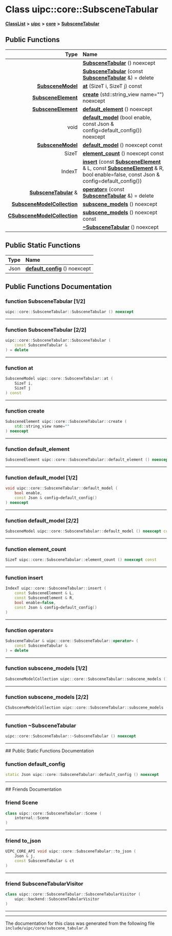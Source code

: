 

# Class uipc::core::SubsceneTabular



[**ClassList**](annotated.md) **>** [**uipc**](namespaceuipc.md) **>** [**core**](namespaceuipc_1_1core.md) **>** [**SubsceneTabular**](classuipc_1_1core_1_1_subscene_tabular.md)










































## Public Functions

| Type | Name |
| ---: | :--- |
|   | [**SubsceneTabular**](#function-subscenetabular-12) () noexcept<br> |
|   | [**SubsceneTabular**](#function-subscenetabular-22) (const [**SubsceneTabular**](classuipc_1_1core_1_1_subscene_tabular.md) &) = delete<br> |
|  [**SubsceneModel**](classuipc_1_1core_1_1_subscene_model.md) | [**at**](#function-at) (SizeT i, SizeT j) const<br> |
|  [**SubsceneElement**](classuipc_1_1core_1_1_subscene_element.md) | [**create**](#function-create) (std::string\_view name="") noexcept<br> |
|  [**SubsceneElement**](classuipc_1_1core_1_1_subscene_element.md) | [**default\_element**](#function-default_element) () noexcept<br> |
|  void | [**default\_model**](#function-default_model-12) (bool enable, const Json & config=default\_config()) noexcept<br> |
|  [**SubsceneModel**](classuipc_1_1core_1_1_subscene_model.md) | [**default\_model**](#function-default_model-22) () noexcept const<br> |
|  SizeT | [**element\_count**](#function-element_count) () noexcept const<br> |
|  IndexT | [**insert**](#function-insert) (const [**SubsceneElement**](classuipc_1_1core_1_1_subscene_element.md) & L, const [**SubsceneElement**](classuipc_1_1core_1_1_subscene_element.md) & R, bool enable=false, const Json & config=default\_config()) <br> |
|  [**SubsceneTabular**](classuipc_1_1core_1_1_subscene_tabular.md) & | [**operator=**](#function-operator) (const [**SubsceneTabular**](classuipc_1_1core_1_1_subscene_tabular.md) &) = delete<br> |
|  [**SubsceneModelCollection**](classuipc_1_1core_1_1_subscene_model_collection_t.md) | [**subscene\_models**](#function-subscene_models-12) () noexcept<br> |
|  [**CSubsceneModelCollection**](classuipc_1_1core_1_1_subscene_model_collection_t.md) | [**subscene\_models**](#function-subscene_models-22) () noexcept const<br> |
|   | [**~SubsceneTabular**](#function-subscenetabular) () noexcept<br> |


## Public Static Functions

| Type | Name |
| ---: | :--- |
|  Json | [**default\_config**](#function-default_config) () noexcept<br> |


























## Public Functions Documentation




### function SubsceneTabular [1/2]

```C++
uipc::core::SubsceneTabular::SubsceneTabular () noexcept
```




<hr>



### function SubsceneTabular [2/2]

```C++
uipc::core::SubsceneTabular::SubsceneTabular (
    const SubsceneTabular &
) = delete
```




<hr>



### function at 

```C++
SubsceneModel uipc::core::SubsceneTabular::at (
    SizeT i,
    SizeT j
) const
```




<hr>



### function create 

```C++
SubsceneElement uipc::core::SubsceneTabular::create (
    std::string_view name=""
) noexcept
```




<hr>



### function default\_element 

```C++
SubsceneElement uipc::core::SubsceneTabular::default_element () noexcept
```




<hr>



### function default\_model [1/2]

```C++
void uipc::core::SubsceneTabular::default_model (
    bool enable,
    const Json & config=default_config()
) noexcept
```




<hr>



### function default\_model [2/2]

```C++
SubsceneModel uipc::core::SubsceneTabular::default_model () noexcept const
```




<hr>



### function element\_count 

```C++
SizeT uipc::core::SubsceneTabular::element_count () noexcept const
```




<hr>



### function insert 

```C++
IndexT uipc::core::SubsceneTabular::insert (
    const SubsceneElement & L,
    const SubsceneElement & R,
    bool enable=false,
    const Json & config=default_config()
) 
```




<hr>



### function operator= 

```C++
SubsceneTabular & uipc::core::SubsceneTabular::operator= (
    const SubsceneTabular &
) = delete
```




<hr>



### function subscene\_models [1/2]

```C++
SubsceneModelCollection uipc::core::SubsceneTabular::subscene_models () noexcept
```




<hr>



### function subscene\_models [2/2]

```C++
CSubsceneModelCollection uipc::core::SubsceneTabular::subscene_models () noexcept const
```




<hr>



### function ~SubsceneTabular 

```C++
uipc::core::SubsceneTabular::~SubsceneTabular () noexcept
```




<hr>
## Public Static Functions Documentation




### function default\_config 

```C++
static Json uipc::core::SubsceneTabular::default_config () noexcept
```




<hr>## Friends Documentation





### friend Scene 

```C++
class uipc::core::SubsceneTabular::Scene (
    internal::Scene
) 
```




<hr>



### friend to\_json 

```C++
UIPC_CORE_API void uipc::core::SubsceneTabular::to_json (
    Json & j,
    const SubsceneTabular & ct
) 
```




<hr>



### friend SubsceneTabularVisitor 

```C++
class uipc::core::SubsceneTabular::SubsceneTabularVisitor (
    uipc::backend::SubsceneTabularVisitor
) 
```




<hr>

------------------------------
The documentation for this class was generated from the following file `include/uipc/core/subscene_tabular.h`

